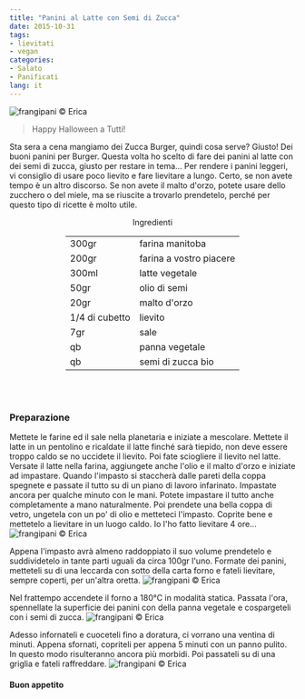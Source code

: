```yaml
---
title: "Panini al Latte con Semi di Zucca"
date: 2015-10-31
tags:
- lievitati
- vegan
categories:
- Salato
- Panificati
lang: it
---
```

![](../2015-10-31-panini-al-latte-con-semi-di-zucca/header.jpg "frangipani © Erica")

> Happy Halloween a Tutti!

Sta sera a cena mangiamo dei Zucca Burger, quindi cosa serve? Giusto! Dei buoni panini per Burger. Questa volta ho scelto di fare dei panini al latte con dei semi di zucca, giusto per restare in tema... Per rendere i panini leggeri, vi consiglio di usare poco lievito e fare lievitare a lungo. Certo, se non avete tempo è un altro discorso. Se non avete il malto d'orzo, potete usare dello zucchero o del miele, ma se riuscite a trovarlo prendetelo, perché per questo tipo di ricette è molto utile.


<div id="wrapper" style="text-align: center">
  <div id="yourdiv" style="display: inline-block;">
    <div class="ingredients">
      <div class="ingredients-title">Ingredienti</div>
      <table>
        <tbody>
          </tr>
          <tr>
            <td>300gr</td>
            <td>farina manitoba</td>
          </tr>
          <tr>
            <td>200gr</td>
            <td>farina a vostro piacere</td>
          </tr>
          <tr>
            <td>300ml</td>
            <td>latte vegetale</td>
          </tr>
          <tr>
            <td>50gr</td>
            <td>olio di semi</td>
          </tr>
          <tr>
            <td>20gr</td>
            <td>malto d'orzo</td>
          </tr>
          <tr>
            <td>1/4 di cubetto</td>
            <td>lievito</td>
          </tr>
          <tr>
            <td>7gr</td>
            <td>sale</td>
          </tr>
          <tr>
            <td>qb</td>
            <td>panna vegetale</td>
          </tr>
          <tr>
            <td>qb</td>
            <td>semi di zucca bio</td>  
          </tr>
        </tbody>
      </table>
      <br></br>
    </div>
  </div>
</div>


<h3>
  <font color="grey">
    <i class="fa-solid fa-gears"></i>
  </font> Preparazione
</h3>

Mettete le farine ed il sale nella planetaria e iniziate a mescolare. Mettete il latte in un pentolino e ricaldate il latte finché sarà tiepido, non deve essere troppo caldo se no uccidete il lievito. Poi fate sciogliere il lievito nel latte. Versate il latte nella farina, aggiungete anche l'olio e il malto d'orzo e iniziate ad impastare. Quando l'impasto si staccherà dalle pareti della coppa spegnete e passate il tutto su di un piano di lavoro infarinato. Impastate ancora per qualche minuto con le mani. Potete impastare il tutto anche completamente a mano naturalmente. Poi prendete una bella coppa di vetro, ungetela con un po' di olio e metteteci l'impasto. Coprite bene e mettetelo a lievitare in un luogo caldo. Io l'ho fatto lievitare 4 ore...
![](../2015-10-31-panini-al-latte-con-semi-di-zucca/impasto.jpg "frangipani © Erica")

Appena l'impasto avrà almeno raddoppiato il suo volume prendetelo e suddividetelo in tante parti uguali da circa 100gr l'uno. Formate dei panini, metteteli su di una leccarda con sotto della carta forno e fateli lievitare, sempre coperti, per un'altra oretta.
![](../2015-10-31-panini-al-latte-con-semi-di-zucca/teglia1.jpg "frangipani © Erica")

Nel frattempo accendete il forno a 180°C in modalità statica. Passata l'ora, spennellate la superficie dei panini con della panna vegetale e cospargeteli con i semi di zucca.
![](../2015-10-31-panini-al-latte-con-semi-di-zucca/teglia2.jpg "frangipani © Erica")

Adesso infornateli e cuoceteli fino a doratura, ci vorrano una ventina di minuti. Appena sfornati, copriteli per appena 5 minuti con un panno pulito. In questo modo risulteranno ancora più morbidi. Poi passateli su di una griglia e fateli raffreddare.
![](../2015-10-31-panini-al-latte-con-semi-di-zucca/risultato.jpg "frangipani © Erica")



<h4>Buon appetito
  <font color="red">
    <i class="fa-regular fa-face-smile"></i>
  </font>
</h4>